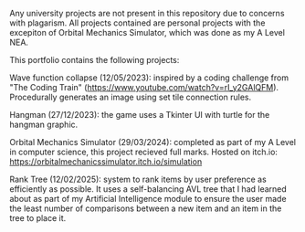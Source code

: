 Any university projects are not present in this repository due to concerns with plagarism.
All projects contained are personal projects with the excepiton of Orbital Mechanics Simulator, which was done as my A Level NEA.

This portfolio contains the following projects:

Wave function collapse (12/05/2023): inspired by a coding challenge from "The Coding Train" (https://www.youtube.com/watch?v=rI_y2GAlQFM). Procedurally generates an image using set tile connection rules.

Hangman (27/12/2023): the game uses a Tkinter UI with turtle for the hangman graphic.

Orbital Mechanics Simulator (29/03/2024): completed as part of my A Level in computer science, this project recieved full marks. Hosted on itch.io: https://orbitalmechanicssimulator.itch.io/simulation

Rank Tree (12/02/2025): system to rank items by user preference as efficiently as possible. It uses a self-balancing AVL tree that I had learned about as part of my Artificial Intelligence module to ensure the user made the least number of comparisons between a new item and an item in the tree to place it. 
